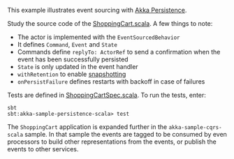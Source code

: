 This example illustrates event sourcing with [Akka Persistence](https://doc.akka.io/docs/akka/2.6/typed/persistence.html).

Study the source code of the [ShoppingCart.scala](src/main/scala/sample/persistence/ShoppingCart.scala). A few things
to note:

* The actor is implemented with the `EventSourcedBehavior`
* It defines `Command`, `Event` and `State`
* Commands define `replyTo: ActorRef` to send a confirmation when the event has been successfully persisted
* `State` is only updated in the event handler
* `withRetention` to enable [snapshotting](https://doc.akka.io/docs/akka/2.6/typed/persistence-snapshot.html)
* `onPersistFailure` defines restarts with backoff in case of failures

Tests are defined in [ShoppingCartSpec.scala](src/test/scala/sample/persistence/ShoppingCartSpec.scala).
To run the tests, enter:

```
sbt
sbt:akka-sample-persistence-scala> test
```

The `ShoppingCart` application is expanded further in the `akka-sample-cqrs-scala` sample. In that sample the events are tagged to be consumed by even processors to build other representations from the events, or publish the events to other services.
